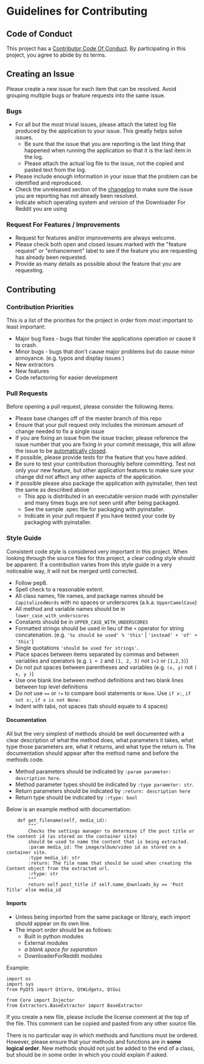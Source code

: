 # Guidelines for Contributing

## Code of Conduct
This project has a [Contributor Code Of Conduct]( DownloaderForReddit/CODE_OF_CONDUCT.md ).  By participating in this project, you agree to abide by its terms.

## Creating an Issue

Please create a new issue for each item that can be resolved.  Avoid grouping multiple bugs or feature requests into the same issue.

### Bugs
* For all but the most trivial issues, please attach the latest log file produced by the application to your issue.  This greatly helps solve issues.
  * Be sure that the issue that you are reporting is the last thing that happened when running the application so that it is the last item in the log.
  * Please attach the actual log file to the issue, not the copied and pasted text from the log.
* Please include enough information in your issue that the problem can be identified and reproduced.
* Check the unreleased section of the [changelog]( DownloaderForReddit/CHANGE_LOG.md ) to make sure the issue you are reporting has not already been resolved.
* Indicate which operating system and version of the Downloader For Reddit you are using
 
 ### Request For Features / Improvements
 * Request for features and/or improvements are always welcome.
 * Please check both open and closed issues marked with the "feature request" or "enhancement" label to see if the feature you are requesting has already been requested.
 * Provide as many details as possible about the feature that you are requesting.

## Contributing 

### Contribution Priorities
This is a list of the priorities for the project in order from most important to least important:
* Major bug fixes - bugs that hinder the applications operation or cause it to crash.
* Minor bugs - bugs that don't cause major problems but do cause minor annoyance. (e.g. typos and display issues )
* New extractors
* New features
* Code refactoring for easier development

### Pull Requests
Before opening a pull request, please consider the following items:
* Please base changes off of the master branch of this repo
* Ensure that your pull request only includes the minimum amount of change needed to fix a single issue
* If you are fixing an issue from the issue tracker, please reference the issue number that you are fixing in your commit message, this will allow the issue to be [automatically closed](https://help.github.com/articles/closing-issues-using-keywords/).
* If possible, please provide tests for the feature that you have added.
* Be sure to test your contribution thoroughly before committing.  Test not only your new feature, but other application features to make sure your change did not affect any other aspects of the application.
* If possible please also package the application with pyinstaller, then test the same as described above
  * This app is distributed in an executable version made with pyinstaller and many times bugs are not seen until after being packaged.
  * See the sample .spec file for packaging with pyinstaller.
  * Indicate in your pull request if you have tested your code by packaging with pyinstaller.

### Style Guide
Consistent code style is considered very important in this project.  When looking through the source files for this 
project, a clear coding style should be apparent.  If a contribution varies from this style guide in a very noticeable way, 
it will not be merged until corrected.
* Follow pep8.
* Spell check to a reasonable extent.
* All class names, file names, and package names should be `CapitalizedWords` with no spaces or underscores (a.k.a. `UpperCamelCase`)
* All method and variable names should be in `lower_case_with_underscores`
* Constants should be in `UPPER_CASE_WITH_UNDERSCORES`
* Formatted strings should be used in lieu of the `+` operator for string concatenation.  (e.g. `'%s should be used' % 'this'` | `'instead' + 'of' + 'this'`)
* Single quotations `'should be used for strings'`.
* Place spaces between items separated by commas and between variables and operators (e.g. `1 + 2` and `[1, 2, 3]` not `1+2` or `[1,2,3]`)
* Do not put spaces between parentheses and variables (e.g. `(x, y)` not `( x, y )`)
* Use one blank line between method definitions and two blank lines between top level definitions
* Do not use `==` or `!=` to compare bool statements or `None`.  Use `if x:`, `if not x:`, `if x is not None:`
* Indent with tabs, not spaces (tab should equate to 4 spaces)

#### Documentation
All but the very simplest of methods should be well documented with a clear description of what the method does, what parameters it takes,
what type those parameters are, what it returns, and what type the return is.  The documentation should appear after the method name
and before the methods code.
* Method parameters should be indicated by `:param parameter: description here`.
* Method parameter types should be indicated by `:type parameter: str`.
* Return parameters should be indicated by `:return: description here`
* Return type should be indicated by `:rtype: bool`

Below is an example method with documentation:

        def get_filename(self, media_id):
            """
            Checks the settings manager to determine if the post title or the content id (as stored on the container site)
            should be used to name the content that is being extracted.
            :param media_id: The image/album/video id as stored on a container site.
            :type media_id: str
            :return: The file name that should be used when creating the Content object from the extracted url.
            :rtype: str
            """
            return self.post_title if self.name_downloads_by == 'Post Title' else media_id

#### Imports
* Unless being imported from the same package or library, each import should appear on its own line.
* The import order should be as follows:
  * Built in python modules
  * External modules
  * *a blank space for separation*
  * DownloaderForReddit modules

Example:

    import os
    import sys
    from PyQt5 import QtCore, QtWidgets, QtGui
     
    from Core import Injector
    from Extractors.BaseExtractor import BaseExtractor

If you create a new file, please include the license comment at the top of the file.  This comment can be copied and pasted from any other source file.
 
There is no particular way in which methods and functions must be ordered.  However, please ensure that your methods and functions are in **some logical order**.
New methods should not just be added to the end of a class, but should be in some order in which you could explain if asked.
